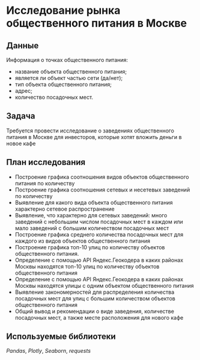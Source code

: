 # Исследование рынка общественного питания в Москве


## Данные

Информация о точках общественного питания:
- название объекта общественного питания;  
- является ли объект частью сети (да/нет);  
- тип объекта общественного питания;  
- адрес;  
- количество посадочных мест.

## Задача

Требуется провести исследование о заведениях общественного питания в Москве для инвесторов, которые хотят вложить деньги в новое кафе

## План исследования

- Построение графика соотношения видов объектов общественного питания по количеству
- Построение графика соотношения сетевых и несетевых заведений по количеству
- Выявление для какого вида объекта общественного питания характерно сетевое распространение
- Выявление, что характерно для сетевых заведений: много заведений с небольшим числом посадочных мест в каждом или мало заведений с большим количеством посадочных мест
- Построение графика среднего количества посадочных мест для каждого из видов объектов общественного питания
- Построение графика топ-10 улиц по количеству объектов общественного питания. 
- Определение с помощью API Яндекс.Геокодера в каких районах Москвы находятся топ-10 улиц по количеству объектов общественного питания
- Определение с помощью API Яндекс.Геокодера в каких районах Москвы находятся улицы с одним объектом общественного питания
- Выявление закономерностей для распределения количества посадочных мест для улиц с большим количеством объектов общественного питания
- Общий вывод и рекомендации о виде заведения, количестве посадочных мест, а также месте расположения для нового кафе  

## Используемые библиотеки

*Pandas*, *Plotly*, *Seaborn*, *requests*
